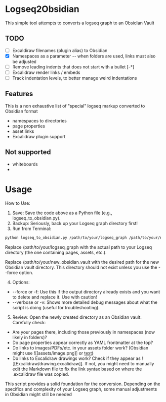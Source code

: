 
# Logseq2Obsidian

This simple tool attempts to converts a logseq graph to an Obsidian Vault

## TODO

- [ ] Excaldiraw filenames (plugin alias) to Obsidian
- [x] Namespaces as a parameter -- when folders are used, links must also be adjusted
- [ ] Remove leading indents that does not start with a bullet [\-*]
- [ ] Excalidraw render links / embeds
- [ ] Track indentation levels, to better manage weird indentations

## Features

This is a non exhaustive list of "special" logseq markup converted to Obsidian format

- namespaces to directories
- page properties
- asset links
- Excalidraw plugin support 


## Not supported

- whiteboards
- 

# Usage

How to Use:

1. Save: Save the code above as a Python file (e.g., logseq_to_obsidian.py).
1.  Backup: Seriously, back up your Logseq graph directory first!
1.  Run from Terminal:

```bash
python logseq_to_obsidian.py /path/to/your/logseq_graph /path/to/your/new_obsidian_vault
```

Replace /path/to/your/logseq_graph with the actual path to your Logseq directory (the one containing pages, assets, etc.).

Replace /path/to/your/new_obsidian_vault with the desired path for the new Obsidian vault directory. This directory should not exist unless you use the --force option.

4. Options:
  - --force or -f: Use this if the output directory already exists and you want to delete and replace it. Use with caution!
  - --verbose or -v: Shows more detailed debug messages about what the script is doing (useful for troubleshooting).

5. Review: Open the newly created directory as an Obsidian vault. Carefully check:
  - Are your pages there, including those previously in namespaces (now likely in folders)?
  - Do page properties appear correctly as YAML frontmatter at the top?
  - Do links to images/PDFs/etc. in your assets folder work? (Obsidian might use ![[assets/image.png]] or [text](assets/doc.pdf))
  - Do links to Excalidraw drawings work? Check if they appear as ![[Excalidraw/drawing.excalidraw]]. If not, you might need to manually edit the Markdown file to fix the link syntax based on where the .excalidraw file was copied.


This script provides a solid foundation for the conversion. Depending on the specifics and complexity of your Logseq graph, some manual adjustments in Obsidian might still be needed
